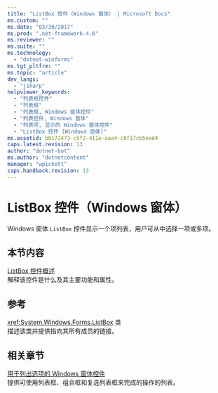 ```yaml
---
title: "ListBox 控件（Windows 窗体） | Microsoft Docs"
ms.custom: ""
ms.date: "03/30/2017"
ms.prod: ".net-framework-4.6"
ms.reviewer: ""
ms.suite: ""
ms.technology: 
  - "dotnet-winforms"
ms.tgt_pltfrm: ""
ms.topic: "article"
dev_langs: 
  - "jsharp"
helpviewer_keywords: 
  - "列表框控件"
  - "列表框"
  - "列表框, Windows 窗体控件"
  - "列表控件, Windows 窗体"
  - "列表项, 显示的 Windows 窗体控件"
  - "ListBox 控件 [Windows 窗体]"
ms.assetid: b0172473-c5f2-411e-aaa4-c8f17cb5eed4
caps.latest.revision: 13
author: "dotnet-bot"
ms.author: "dotnetcontent"
manager: "wpickett"
caps.handback.revision: 13
---
```

# ListBox 控件（Windows 窗体）
Windows 窗体 `ListBox` 控件显示一个项列表，用户可从中选择一项或多项。  
  
## 本节内容  
 [ListBox 控件概述](../../../../docs/framework/winforms/controls/listbox-control-overview-windows-forms.md)  
 解释该控件是什么及其主要功能和属性。  
  
## 参考  
 <xref:System.Windows.Forms.ListBox> 类  
 描述该类并提供指向其所有成员的链接。  
  
## 相关章节  
 [用于列出选项的 Windows 窗体控件](../../../../docs/framework/winforms/controls/windows-forms-controls-used-to-list-options.md)  
 提供可使用列表框、组合框和复选列表框来完成的操作的列表。